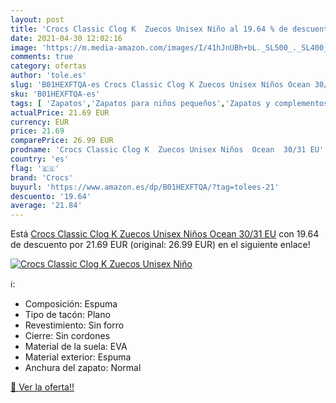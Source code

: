 ```yaml
---
layout: post
title: 'Crocs Classic Clog K  Zuecos Unisex Niño al 19.64 % de descuento'
date: 2021-04-30 12:02:16
image: 'https://m.media-amazon.com/images/I/41hJnUBh+bL._SL500_._SL400_.jpg'
comments: true
category: ofertas
author: 'tole.es'
slug: 'B01HEXFTQA-es Crocs Classic Clog K Zuecos Unisex Niños Ocean 30/31 EU'
sku: 'B01HEXFTQA-es'
tags: [ 'Zapatos','Zapatos para niños pequeños','Zapatos y complementos','Zuecos y mules para niño','crocs','zuecos', ]
actualPrice: 21.69 EUR
currency: EUR
price: 21.69
comparePrice: 26.99 EUR
prodname: 'Crocs Classic Clog K  Zuecos Unisex Niños  Ocean  30/31 EU'
country: 'es'
flag: '🇪🇸'
brand: 'Crocs'
buyurl: 'https://www.amazon.es/dp/B01HEXFTQA/?tag=tolees-21'
descuento: '19.64'
average: '21.84'
---
```


Está [Crocs Classic Clog K  Zuecos Unisex Niños  Ocean  30/31 EU](https://www.amazon.es/dp/B01HEXFTQA/?tag=tolees-21) con 19.64 de descuento por 21.69 EUR (original: 26.99 EUR) en el siguiente enlace!

[![Crocs Classic Clog K  Zuecos Unisex Niño](https://m.media-amazon.com/images/I/41hJnUBh+bL._SL500_._SL400_.jpg)](https://www.amazon.es/dp/B01HEXFTQA/?tag=tolees-21)

ℹ️:

- Composición: Espuma
- Tipo de tacón: Plano
- Revestimiento: Sin forro
- Cierre: Sin cordones
- Material de la suela: EVA
- Material exterior: Espuma
- Anchura del zapato: Normal

[🛒 Ver la oferta!!](https://www.amazon.es/dp/B01HEXFTQA/?tag=tolees-21)
